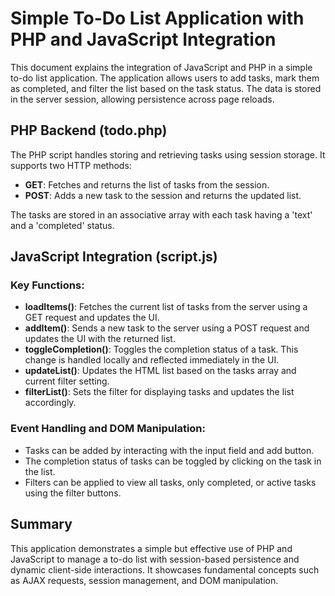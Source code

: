 # Simple To-Do List Application with PHP and JavaScript Integration

This document explains the integration of JavaScript and PHP in a simple to-do list application. The application allows users to add tasks, mark them as completed, and filter the list based on the task status. The data is stored in the server session, allowing persistence across page reloads.

## PHP Backend (todo.php)

The PHP script handles storing and retrieving tasks using session storage. It supports two HTTP methods:

- **GET**: Fetches and returns the list of tasks from the session.
- **POST**: Adds a new task to the session and returns the updated list.

The tasks are stored in an associative array with each task having a 'text' and a 'completed' status.

## JavaScript Integration (script.js)

### Key Functions:

- **loadItems()**: Fetches the current list of tasks from the server using a GET request and updates the UI.
- **addItem()**: Sends a new task to the server using a POST request and updates the UI with the returned list.
- **toggleCompletion()**: Toggles the completion status of a task. This change is handled locally and reflected immediately in the UI.
- **updateList()**: Updates the HTML list based on the tasks array and current filter setting.
- **filterList()**: Sets the filter for displaying tasks and updates the list accordingly.

### Event Handling and DOM Manipulation:

- Tasks can be added by interacting with the input field and add button.
- The completion status of tasks can be toggled by clicking on the task in the list.
- Filters can be applied to view all tasks, only completed, or active tasks using the filter buttons.

## Summary

This application demonstrates a simple but effective use of PHP and JavaScript to manage a to-do list with session-based persistence and dynamic client-side interactions. It showcases fundamental concepts such as AJAX requests, session management, and DOM manipulation.
